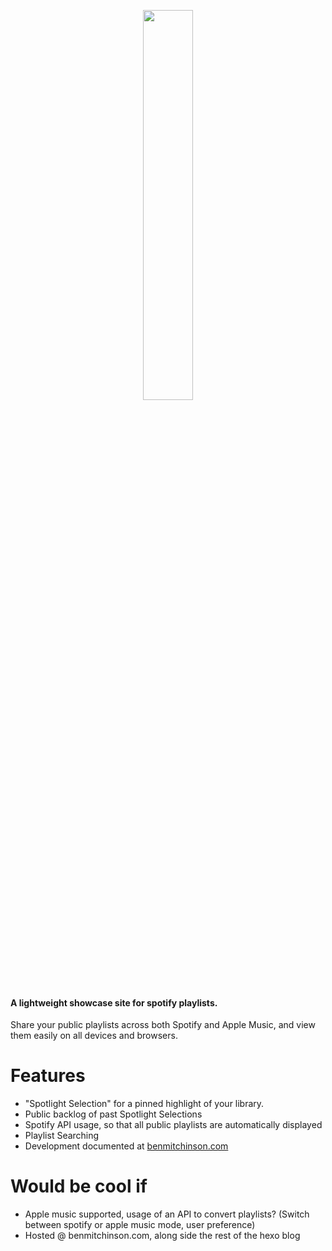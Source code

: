 <p align="center">
  <img width="40%" src="https://i.imgur.com/Jo4XFit.jpg">
</p>

#### A lightweight showcase site for spotify playlists.</br>
Share your public playlists across both Spotify and Apple Music, and view them easily on all devices and browsers.

# Features
* "Spotlight Selection" for a pinned highlight of your library.
* Public backlog of past Spotlight Selections
* Spotify API usage, so that all public playlists are automatically displayed
* Playlist Searching
* Development documented at [benmitchinson.com](https://benmitchinson.com)

# Would be cool if
* Apple music supported, usage of an API to convert playlists? (Switch between spotify or apple music mode, user preference)
* Hosted @ benmitchinson.com, along side the rest of the hexo blog
